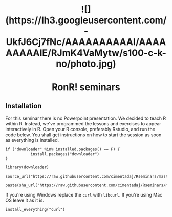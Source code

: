 
<center> <h1> ![](https://lh3.googleusercontent.com/-UkfJ6Cj7fNc/AAAAAAAAAAI/AAAAAAAAAIE/RJmK4VaMytw/s100-c-k-no/photo.jpg)</h1> </center>
<center> <h1> RonR! seminars</h1> </center>

## Installation
For this seminar there is no Powerpoint presentation. We decided to teach R within R. Instead,
we've programmed the lessons and exercises to appear interactively in R.
Open your R console, preferably Rstudio, and run the code below.
You shall get instructions on how to start the session as soon as everything is installed.
```{r eval=F}
if ("downloader" %in% installed.packages() == F) {
           install.packages("downloader")
}

library(downloader)

source_url("https://raw.githubusercontent.com/cimentadaj/Rseminars/master/RonR_Third_Seminar/Installation.R",
           paste(sha_url("https://raw.githubusercontent.com/cimentadaj/Rseminars/master/RonR_Third_Seminar/Installation.R")))
```

If you're using Windows replace the ```curl``` with ```libcurl```. If you're using Mac OS leave it as it is.
```{r eval=F}
install_everything("curl")
```
